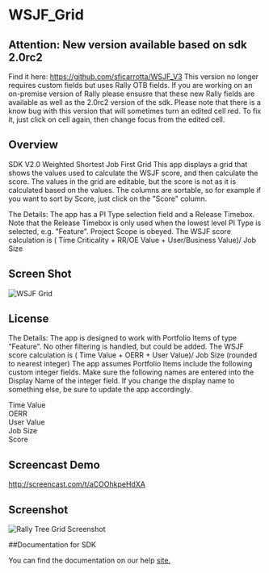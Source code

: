 WSJF_Grid
=========================
## Attention: New version available based on sdk 2.0rc2 
Find it here: https://github.com/sficarrotta/WSJF_V3
This version no longer requires custom fields but uses Rally OTB fields. If you are working on an
on-premise version of Rally please ensusre that these new Rally fields are available as well as the
2.0rc2 version of the sdk. Please note that there is a know bug with this version that will sometimes
turn an edited cell red. To fix it, just click on cell again, then change focus from the edited cell.

## Overview
SDK V2.0
Weighted Shortest Job First Grid This app displays a grid that shows the values
used to calculate the WSJF score, and then calculate the score. The values in 
the grid are editable, but the score is not as it is calculated based on the
values. The columns are sortable, so for example if you want to sort by Score, 
just click on the "Score" column.

The Details: The app has a PI Type selection field and a Release Timebox. Note 
that the Release Timebox is only used when the lowest level PI Type is selected,
e.g. "Feature". Project Scope is obeyed.
The WSJF score calculation is 
( Time Criticality + RR/OE Value + User/Business Value)/ Job Size 

## Screen Shot
![WSJF Grid](https://github.com/sficarrotta/WSJF_Grid/blob/master/WSJF_Grid.png)


## License

The Details:
The app is designed to work with Portfolio Items of type "Feature". No other filtering is handled,
but could be added.
The WSJF score calculation is ( Time Value + OERR + User Value)/ Job Size (rounded to nearest integer)
The app assumes Portfolio Items include the following custom integer fields. Make sure the following names are
entered into the Display Name of the integer field. If you change the display name to something else,
be sure to update the app accordingly.

Time Value <br>
OERR <br>
User Value <br>
Job Size <br>
Score <br>

Screencast Demo
---------------

http://screencast.com/t/aCOOhkpeHdXA

Screenshot
----------

![Rally Tree Grid Screenshot](https://raw.github.com/RallyCommunity/WSJF_Grid/master/deploy/WSJF_Grid.png)

##Documentation for SDK

You can find the documentation on our help [site.](https://help.rallydev.com/apps/2.0rc3/doc/)
